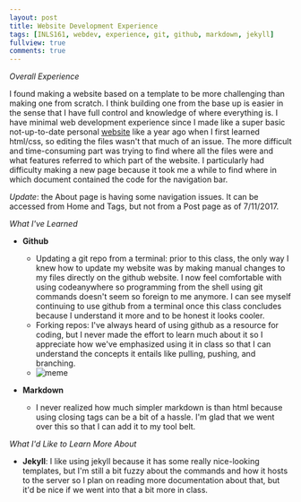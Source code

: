 ```yaml
---
layout: post
title: Website Development Experience
tags: [INLS161, webdev, experience, git, github, markdown, jekyll]
fullview: true
comments: true
---
```


*Overall Experience* 

I found making a website based on a template to be more challenging than making one from scratch. I think building one from the base up is easier in the sense that I have full control and knowledge of where everything is. I have minimal web development experience since I made like a super basic not-up-to-date personal [website](https://melissafmt.github.io) like a year ago when I first learned html/css, so editing the files wasn't that much of an issue. The more difficult and time-consuming part was trying to find where all the files were and what features referred to which part of the website. I particularly had difficulty making a new page because it took me a while to find where in which document contained the code for the navigation bar.

*Update*: the About page is having some navigation issues. It can be accessed from Home and Tags, but not from a Post page as of 7/11/2017.

*What I've Learned*
* **Github**
  * Updating a git repo from a terminal: prior to this class, the only way I knew how to update my website was by making manual changes to my files directly on the github website. I now feel comfortable with using codeanywhere so programming from the shell using git commands doesn't seem so foreign to me anymore. I can see myself continuing to use github from a terminal once this class concludes because I understand it more and to be honest it looks cooler.
  * Forking repos: I've always heard of using github as a resource for coding, but I never made the effort to learn much about it so I appreciate how we've emphasized using it in class so that I can understand the concepts it entails like pulling, pushing, and branching. 
  * ![meme](http://m.memegen.com/d5mxnu.jpg)
  
* **Markdown**
  * I never realized how much simpler markdown is than html because using closing tags can be a bit of a hassle. I'm glad that we went over this so that I can add it to my tool belt. 
  
 *What I'd Like to Learn More About*
 * __Jekyll__: I like using jekyll because it has some really nice-looking templates, but I'm still a bit fuzzy about the commands and how it hosts to the server so I plan on reading more documentation about that, but it'd be nice if we went into that a bit more in class.
  